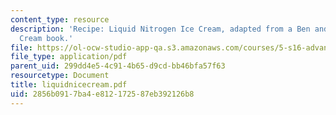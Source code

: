 ```yaml
---
content_type: resource
description: 'Recipe: Liquid Nitrogen Ice Cream, adapted from a Ben and Jerry?s Ice
  Cream book.'
file: https://ol-ocw-studio-app-qa.s3.amazonaws.com/courses/5-s16-advanced-kitchen-chemistry-spring-2002/2856b0917ba4e812172587eb392126b8_liquidnicecream.pdf
file_type: application/pdf
parent_uid: 299dd4e5-4c91-4b65-d9cd-bb46bfa57f63
resourcetype: Document
title: liquidnicecream.pdf
uid: 2856b091-7ba4-e812-1725-87eb392126b8
---
```

